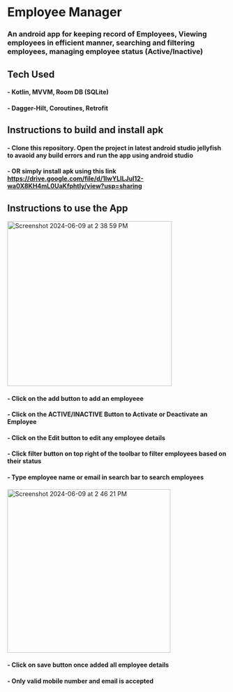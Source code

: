 # Employee Manager
  ### An android app for keeping record of Employees, Viewing employees in efficient manner, searching and filtering employees, managing employee status (Active/Inactive)

## Tech Used
 #### - Kotlin, MVVM, Room DB (SQLite)
 #### - Dagger-Hilt, Coroutines, Retrofit
 
## Instructions to build and install apk
 #### - Clone this repository. Open the project in latest android studio jellyfish to avaoid any build errors and run the app using android studio
 #### - OR simply install apk using this link https://drive.google.com/file/d/1IwYLlLJul12-wa0X8KH4mL0UaKfphtIy/view?usp=sharing
 
## Instructions to use the App

<img width="377" alt="Screenshot 2024-06-09 at 2 38 59 PM" src="https://github.com/MasterBlaster99/EmployeeManager/assets/71667923/4b377f06-3b57-4c5e-bb0f-07e185a956a3">

  #### - Click on the add button to add an employeee

  #### - Click on the ACTIVE/INACTIVE Button to Activate or Deactivate an Employee

  #### - Click on the Edit button to edit any employee details

  #### - Click filter button on top right of the toolbar to filter employees based on their status

  #### - Type employee name or email in search bar to search employees

<img width="374" alt="Screenshot 2024-06-09 at 2 46 21 PM" src="https://github.com/MasterBlaster99/EmployeeManager/assets/71667923/ab7fe05f-a50c-42d0-a472-e32be38c690e">

  #### - Click on save button once added all employee details

  #### - Only valid mobile number and email is accepted


